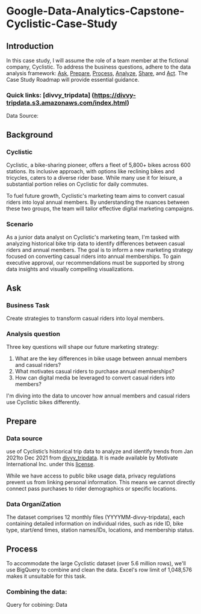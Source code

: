 # Google-Data-Analytics-Capstone-Cyclistic-Case-Study

## Introduction
In this case study, I will assume the role of a team member at the fictional company, Cyclistic. To address the business questions, adhere to the data analysis framework: [Ask](https://github.com/Niharika040/Google-Data-Analytics-Capstone-Cyclistic-Case-Study/edit/main/README.md#ask), [Prepare](https://github.com/Niharika040/Google-Data-Analytics-Capstone-Cyclistic-Case-Study/edit/main/README.md), [Process](https://github.com/Niharika040/Google-Data-Analytics-Capstone-Cyclistic-Case-Study/edit/main/README.md), [Analyze](https://github.com/Niharika040/Google-Data-Analytics-Capstone-Cyclistic-Case-Study/edit/main/README.md), [Share](https://github.com/Niharika040/Google-Data-Analytics-Capstone-Cyclistic-Case-Study/edit/main/README.md), and [Act](https://github.com/Niharika040/Google-Data-Analytics-Capstone-Cyclistic-Case-Study/edit/main/README.md). The Case Study Roadmap will provide essential guidance.

### Quick links: [divvy_tripdata] (https://divvy-tripdata.s3.amazonaws.com/index.html)
Data Source:

## Background
### Cyclistic
Cyclistic, a bike-sharing pioneer, offers a fleet of 5,800+ bikes across 600 stations. Its inclusive approach, with options like reclining bikes and tricycles, caters to a diverse rider base. While many use it for leisure, a substantial portion relies on Cyclistic for daily commutes.

To fuel future growth, Cyclistic's marketing team aims to convert casual riders into loyal annual members. By understanding the nuances between these two groups, the team will tailor effective digital marketing campaigns.

### Scenario
As a junior data analyst on Cyclistic's marketing team, I'm tasked with analyzing historical bike trip data to identify differences between casual riders and annual members. The goal is to inform a new marketing strategy focused on converting casual riders into annual memberships. To gain executive approval, our recommendations must be supported by strong data insights and visually compelling visualizations.

## Ask

### Business Task
Create strategies to transform casual riders into loyal members.

### Analysis question
Three key questions will shape our future marketing strategy:
1. What are the key differences in bike usage between annual members and casual riders?
2. What motivates casual riders to purchase annual memberships?
3. How can digital media be leveraged to convert casual riders into members?
   
I'm diving into the data to uncover how annual members and casual riders use Cyclistic bikes differently.

## Prepare
### Data source
use of Cyclistic’s historical trip data to analyze and identify trends from Jan 2021to Dec 2021 from [divvy_tripdata](https://divvy-tripdata.s3.amazonaws.com/index.html). It is made available by Motivate International Inc. under this [license](https://www.divvybikes.com/data-license-agreement).

While we have access to public bike usage data, privacy regulations prevent us from linking personal information. This means we cannot directly connect pass purchases to rider demographics or specific locations.

### Data OrganiZation
The dataset comprises 12 monthly files (YYYYMM-divvy-tripdata), each containing detailed information on individual rides, such as ride ID, bike type, start/end times, station names/IDs, locations, and membership status.

## Process
To accommodate the large Cyclistic dataset (over 5.6 million rows), we'll use BigQuery to combine and clean the data. Excel's row limit of 1,048,576 makes it unsuitable for this task.
### Combining the data:
Query for cobining: Data 
